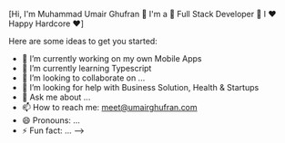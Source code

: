 [Hi, I'm Muhammad Umair Ghufran 👋 I'm a 🚀 Full Stack Developer 🚀 I ❤️ Happy Hardcore ❤️]

Here are some ideas to get you started:

- 🔭 I’m currently working on my own Mobile Apps 
- 🌱 I’m currently learning Typescript
- 👯 I’m looking to collaborate on ...
- 🤔 I’m looking for help with Business Solution, Health & Startups
- 💬 Ask me about ...
- 📫 How to reach me: meet@umairghufran.com 
- 😄 Pronouns: ...
- ⚡ Fun fact: ...
-->



